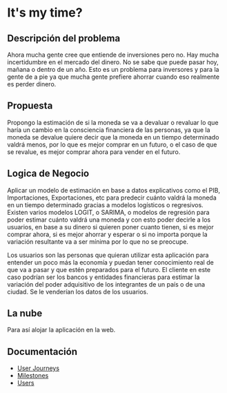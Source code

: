 # It's my time?
## Descripción del problema
Ahora mucha gente cree que entiende de inversiones pero no. Hay mucha incertidumbre en el mercado del dinero. No se sabe que puede pasar hoy, mañana o dentro de un año. Esto es un problema para inversores y para la gente de a pie ya que mucha gente prefiere ahorrar cuando eso realmente es perder dinero.

## Propuesta 
Propongo la estimación de si la moneda se va a devaluar o revaluar lo que haría un cambio en la consciencia financiera de las personas, ya que la moneda se devalue quiere decir que la moneda en un tiempo determinado valdrá menos, por lo que es mejor comprar en un futuro, o el caso de que se revalue, es mejor comprar ahora para vender en el futuro.

## Logica de Negocio
Aplicar un modelo de estimación en base a datos explicativos como el PIB, Importaciones, Exportaciones, etc para predecir cuánto valdrá la moneda en un tiempo determinado gracias a modelos logísticos o regresivos. Existen varios modelos LOGIT, o SARIMA, o modelos de regresión para poder estimar cuánto valdrá una moneda y con esto poder decirle a los usuarios, en base a su dinero si quieren poner cuanto tienen, si es mejor comprar ahora, si es mejor ahorrar y esperar o si no importa porque la variación resultante va a ser mínima por lo que no se preocupe. 

Los usuarios son las personas que quieran utilizar esta aplicación para entender un poco más la economía y puedan tener conocimiento real de que va a pasar y que estén preparados para el futuro. El cliente en este caso podrían ser los bancos y entidades financieras para estimar la variación del poder adquisitivo de los integrantes de un país o de una ciudad. Se le venderían los datos de los usuarios.

## La nube
Para así alojar la aplicación en la web.

## Documentación
- [User Journeys](https://github.com/ignaciotitos/IV---HealthForAll/blob/objetivo-1/docs/user-stories.md)
- [Milestones](https://github.com/ignaciotitos/IV---HealthForAll/blob/objetivo-1/docs/milestones.md)
- [Users](https://github.com/ignaciotitos/IV---HealthForAll/blob/objetivo-1/docs/users.md)
